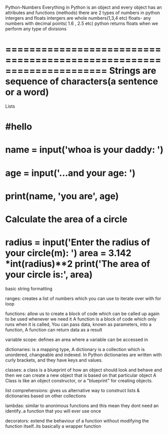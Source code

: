 
Python-Numbers
Everything in Python is an object and every object has an attributes and functions (methods)
there are 2 types of numbers in python
intergers and floats
intergers are whole numbers(1,3,4 etc)
floats- any numbers with decimal points( 1.6 , 2.5 etc)
python returns floats when we perform any type of divisions

=====================================================================
Strings
are sequence of characters(a sentence or a word)
=========================================
Lists
# #hello
# name = input('whoa is your daddy: ')
# age = input('...and your age: ')
# print(name, 'you are', age)

# Calculate the area of a circle
radius = input('Enter the radius of your circle(m): ')
area = 3.142 *int(radius)**2
print('The area of your circle is:', area)
====================================================
basic string formatting

ranges: creates a list of numbers which you can use to iterate
over with for loop

functions: allow us to create a block of code which can be called
up again to be used whenever we need it
A function is a block of code which only runs when it is called,
You can pass data, known as parameters, into a function,
A function can return data as a result

variable scope: defines an area where a variable can be accessed in

dictionaries: is a mapping type, A dictionary is a collection which is unordered, changeable and indexed. In Python dictionaries are written with curly brackets, and they have keys and values.

classes: a class is a blueprint of how an object should look and behave
and then we can create a new object that is based on that particular object
A Class is like an object constructor, or a "blueprint" for creating objects.

list comprehensions: gives us alternative way to construct lists & dictionaries based on other collections

lambdas: similar to anonimous functions and this mean they dont need an identify..a function that you will ever use once

decorators: extend the behaviour of a function without modifying the function itself..its basically a wrapper function